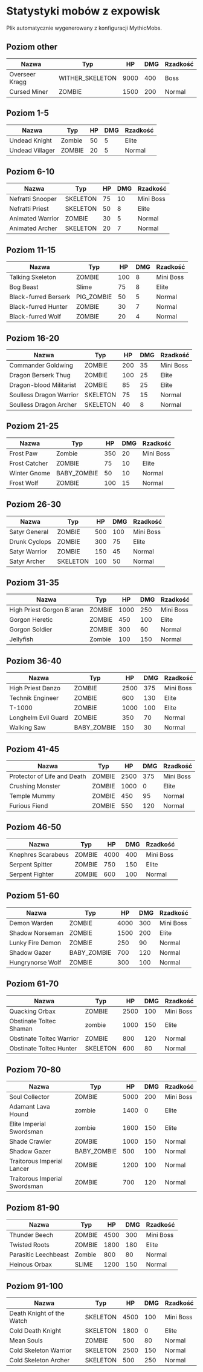 # Statystyki mobów z expowisk

Plik automatycznie wygenerowany z konfiguracji MythicMobs.


## Poziom other

| Nazwa | Typ | HP | DMG | Rzadkość |
|-------|-----|----|-----|----------|
| Overseer Kragg | WITHER_SKELETON | 9000 | 400 | Boss |
| Cursed Miner | ZOMBIE | 1500 | 200 | Normal |

## Poziom 1-5

| Nazwa | Typ | HP | DMG | Rzadkość |
|-------|-----|----|-----|----------|
| Undead Knight | Zombie | 50 | 5 | Elite |
| Undead Villager | ZOMBIE | 20 | 5 | Normal |

## Poziom 6-10

| Nazwa | Typ | HP | DMG | Rzadkość |
|-------|-----|----|-----|----------|
| Nefratti Snooper | SKELETON | 75 | 10 | Mini Boss |
| Nefratti Priest | SKELETON | 50 | 8 | Elite |
| Animated Warrior | ZOMBIE | 30 | 5 | Normal |
| Animated Archer | SKELETON | 20 | 7 | Normal |

## Poziom 11-15

| Nazwa | Typ | HP | DMG | Rzadkość |
|-------|-----|----|-----|----------|
| Talking Skeleton | ZOMBIE | 100 | 8 | Mini Boss |
| Bog Beast | Slime | 75 | 8 | Elite |
| Black-furred Berserk | PIG_ZOMBIE | 50 | 5 | Normal |
| Black-furred Hunter | ZOMBIE | 30 | 7 | Normal |
| Black-furred Wolf | ZOMBIE | 20 | 4 | Normal |

## Poziom 16-20

| Nazwa | Typ | HP | DMG | Rzadkość |
|-------|-----|----|-----|----------|
| Commander Goldwing | ZOMBIE | 200 | 35 | Mini Boss |
| Dragon Berserk Thug | ZOMBIE | 100 | 25 | Elite |
| Dragon-blood Militarist | ZOMBIE | 85 | 25 | Elite |
| Soulless Dragon Warrior | SKELETON | 75 | 15 | Normal |
| Soulless Dragon Archer | SKELETON | 40 | 8 | Normal |

## Poziom 21-25

| Nazwa | Typ | HP | DMG | Rzadkość |
|-------|-----|----|-----|----------|
| Frost Paw | Zombie | 350 | 20 | Mini Boss |
| Frost Catcher | ZOMBIE | 75 | 10 | Elite |
| Winter Gnome | BABY_ZOMBIE | 50 | 10 | Normal |
| Frost Wolf | ZOMBIE | 100 | 15 | Normal |

## Poziom 26-30

| Nazwa | Typ | HP | DMG | Rzadkość |
|-------|-----|----|-----|----------|
| Satyr General | ZOMBIE | 500 | 100 | Mini Boss |
| Drunk Cyclops | ZOMBIE | 300 | 75 | Elite |
| Satyr Warrior | ZOMBIE | 150 | 45 | Normal |
| Satyr Archer | SKELETON | 100 | 50 | Normal |

## Poziom 31-35

| Nazwa | Typ | HP | DMG | Rzadkość |
|-------|-----|----|-----|----------|
| High Priest Gorgon B`aran | ZOMBIE | 1000 | 250 | Mini Boss |
| Gorgon Heretic | ZOMBIE | 450 | 100 | Elite |
| Gorgon Soldier | ZOMBIE | 300 | 60 | Normal |
| Jellyfish | Zombie | 100 | 150 | Normal |

## Poziom 36-40

| Nazwa | Typ | HP | DMG | Rzadkość |
|-------|-----|----|-----|----------|
| High Priest Danzo | ZOMBIE | 2500 | 375 | Mini Boss |
| Technik Engineer | ZOMBIE | 600 | 130 | Elite |
| T-1000 | ZOMBIE | 1000 | 100 | Elite |
| Longhelm Evil Guard | ZOMBIE | 350 | 70 | Normal |
| Walking Saw | BABY_ZOMBIE | 150 | 30 | Normal |

## Poziom 41-45

| Nazwa | Typ | HP | DMG | Rzadkość |
|-------|-----|----|-----|----------|
| Protector of Life and Death | ZOMBIE | 2500 | 375 | Mini Boss |
| Crushing Monster | ZOMBIE | 1000 | 0 | Elite |
| Temple Mummy | ZOMBIE | 450 | 95 | Normal |
| Furious Fiend | ZOMBIE | 550 | 120 | Normal |

## Poziom 46-50

| Nazwa | Typ | HP | DMG | Rzadkość |
|-------|-----|----|-----|----------|
| Knephres Scarabeus | ZOMBIE | 4000 | 400 | Mini Boss |
| Serpent Spitter | ZOMBIE | 750 | 150 | Elite |
| Serpent Fighter | ZOMBIE | 600 | 100 | Normal |

## Poziom 51-60

| Nazwa | Typ | HP | DMG | Rzadkość |
|-------|-----|----|-----|----------|
| Demon Warden | ZOMBIE | 4000 | 300 | Mini Boss |
| Shadow Norseman | ZOMBIE | 1500 | 200 | Elite |
| Lunky Fire Demon | ZOMBIE | 250 | 90 | Normal |
| Shadow Gazer | BABY_ZOMBIE | 700 | 120 | Normal |
| Hungrynorse Wolf | ZOMBIE | 300 | 100 | Normal |

## Poziom 61-70

| Nazwa | Typ | HP | DMG | Rzadkość |
|-------|-----|----|-----|----------|
| Quacking Orbax | ZOMBIE | 2500 | 100 | Mini Boss |
| Obstinate Toltec Shaman | zombie | 1000 | 150 | Elite |
| Obstinate Toltec Warrior | ZOMBIE | 800 | 120 | Normal |
| Obstinate Toltec Hunter | SKELETON | 600 | 80 | Normal |

## Poziom 70-80

| Nazwa | Typ | HP | DMG | Rzadkość |
|-------|-----|----|-----|----------|
| Soul Collector | ZOMBIE | 5000 | 200 | Mini Boss |
| Adamant Lava Hound | zombie | 1400 | 0 | Elite |
| Elite Imperial Swordsman | zombie | 1600 | 150 | Elite |
| Shade Crawler | ZOMBIE | 1000 | 150 | Normal |
| Shadow Gazer | BABY_ZOMBIE | 500 | 100 | Normal |
| Traitorous Imperial Lancer | ZOMBIE | 1200 | 100 | Normal |
| Traitorous Imperial Swordsman | ZOMBIE | 700 | 120 | Normal |

## Poziom 81-90

| Nazwa | Typ | HP | DMG | Rzadkość |
|-------|-----|----|-----|----------|
| Thunder Beech | ZOMBIE | 4500 | 300 | Mini Boss |
| Twisted Roots | ZOMBIE | 1800 | 180 | Elite |
| Parasitic Leechbeast | Zombie | 800 | 80 | Normal |
| Heinous Orbax | SLIME | 1200 | 150 | Normal |

## Poziom 91-100

| Nazwa | Typ | HP | DMG | Rzadkość |
|-------|-----|----|-----|----------|
| Death Knight of the Watch | SKELETON | 4500 | 100 | Mini Boss |
| Cold Death Knight | SKELETON | 1800 | 0 | Elite |
| Mean Souls | ZOMBIE | 500 | 80 | Normal |
| Cold Skeleton Warrior | SKELETON | 2500 | 150 | Normal |
| Cold Skeleton Archer | SKELETON | 500 | 250 | Normal |